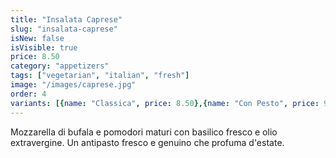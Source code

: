 ```yaml
---
title: "Insalata Caprese"
slug: "insalata-caprese"
isNew: false
isVisible: true
price: 8.50
category: "appetizers"
tags: ["vegetarian", "italian", "fresh"]
image: "/images/caprese.jpg"
order: 4
variants: [{name: "Classica", price: 8.50},{name: "Con Pesto", price: 9.50}]
---
```


Mozzarella di bufala e pomodori maturi con basilico fresco e olio extravergine. Un antipasto fresco e genuino che profuma d'estate.